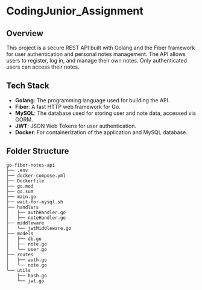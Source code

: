 # CodingJunior_Assignment

## Overview

This project is a secure REST API built with Golang and the Fiber framework for user authentication and personal notes management. The API allows users to register, log in, and manage their own notes. Only authenticated users can access their notes.

## Tech Stack

- **Golang**: The programming language used for building the API.  
- **Fiber**: A fast HTTP web framework for Go.  
- **MySQL**: The database used for storing user and note data, accessed via GORM.  
- **JWT**: JSON Web Tokens for user authentication.  
- **Docker**: For containerization of the application and MySQL database.

## Folder Structure

```text
go-fiber-notes-api
├── .env
├── docker-compose.yml
├── Dockerfile
├── go.mod
├── go.sum
├── main.go
├── wait-for-mysql.sh
├── handlers
│   ├── authHandler.go
│   ├── noteHandler.go
├── middleware
│   └── jwtMiddleware.go
├── models
│   ├── db.go
│   ├── note.go
│   └── user.go
├── routes
│   ├── auth.go
│   └── note.go
└── utils
    ├── hash.go
    └── jwt.go
